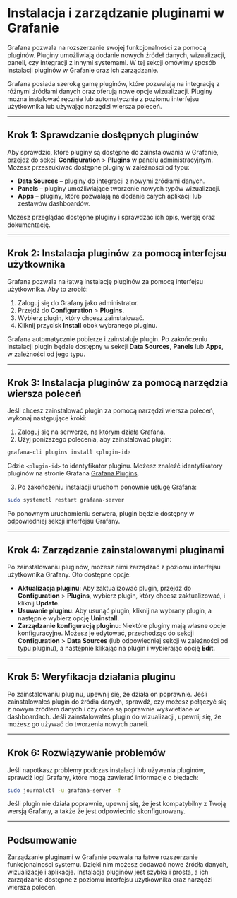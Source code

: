 # Instalacja i zarządzanie pluginami w Grafanie


Grafana pozwala na rozszerzanie swojej funkcjonalności za pomocą pluginów. Pluginy umożliwiają dodanie nowych źródeł danych, wizualizacji, paneli, czy integracji z innymi systemami. W tej sekcji omówimy sposób instalacji pluginów w Grafanie oraz ich zarządzanie.

Grafana posiada szeroką gamę pluginów, które pozwalają na integrację z różnymi źródłami danych oraz oferują nowe opcje wizualizacji. Pluginy można instalować ręcznie lub automatycznie z poziomu interfejsu użytkownika lub używając narzędzi wiersza poleceń.


---
## Krok 1: Sprawdzanie dostępnych pluginów

Aby sprawdzić, które pluginy są dostępne do zainstalowania w Grafanie, przejdź do sekcji **Configuration** > **Plugins** w panelu administracyjnym. Możesz przeszukiwać dostępne pluginy w zależności od typu:

- **Data Sources** – pluginy do integracji z nowymi źródłami danych.
- **Panels** – pluginy umożliwiające tworzenie nowych typów wizualizacji.
- **Apps** – pluginy, które pozwalają na dodanie całych aplikacji lub zestawów dashboardów.

  

Możesz przeglądać dostępne pluginy i sprawdzać ich opis, wersję oraz dokumentację.

---
## Krok 2: Instalacja pluginów za pomocą interfejsu użytkownika

Grafana pozwala na łatwą instalację pluginów za pomocą interfejsu użytkownika. Aby to zrobić:

1. Zaloguj się do Grafany jako administrator.
2. Przejdź do **Configuration** > **Plugins**.
3. Wybierz plugin, który chcesz zainstalować.
4. Kliknij przycisk **Install** obok wybranego pluginu.

Grafana automatycznie pobierze i zainstaluje plugin. Po zakończeniu instalacji plugin będzie dostępny w sekcji **Data Sources**, **Panels** lub **Apps**, w zależności od jego typu.

---
## Krok 3: Instalacja pluginów za pomocą narzędzia wiersza poleceń


Jeśli chcesz zainstalować plugin za pomocą narzędzi wiersza poleceń, wykonaj następujące kroki:

1. Zaloguj się na serwerze, na którym działa Grafana.
2. Użyj poniższego polecenia, aby zainstalować plugin:

  

```bash
grafana-cli plugins install <plugin-id>
```

  

Gdzie `<plugin-id>` to identyfikator pluginu. Możesz znaleźć identyfikatory pluginów na stronie Grafana [Grafana Plugins](https://grafana.com/grafana/plugins).

3. Po zakończeniu instalacji uruchom ponownie usługę Grafana:

```bash
sudo systemctl restart grafana-server
```


Po ponownym uruchomieniu serwera, plugin będzie dostępny w odpowiedniej sekcji interfejsu Grafany. 

---

## Krok 4: Zarządzanie zainstalowanymi pluginami

  

Po zainstalowaniu pluginów, możesz nimi zarządzać z poziomu interfejsu użytkownika Grafany. Oto dostępne opcje:

- **Aktualizacja pluginu**: Aby zaktualizować plugin, przejdź do **Configuration** > **Plugins**, wybierz plugin, który chcesz zaktualizować, i kliknij **Update**.
- **Usuwanie pluginu**: Aby usunąć plugin, kliknij na wybrany plugin, a następnie wybierz opcję **Uninstall**.
- **Zarządzanie konfiguracją pluginu**: Niektóre pluginy mają własne opcje konfiguracyjne. Możesz je edytować, przechodząc do sekcji **Configuration** > **Data Sources** (lub odpowiedniej sekcji w zależności od typu pluginu), a następnie klikając na plugin i wybierając opcję **Edit**.

---
## Krok 5: Weryfikacja działania pluginu

Po zainstalowaniu pluginu, upewnij się, że działa on poprawnie. Jeśli zainstalowałeś plugin do źródła danych, sprawdź, czy możesz połączyć się z nowym źródłem danych i czy dane są poprawnie wyświetlane w dashboardach. Jeśli zainstalowałeś plugin do wizualizacji, upewnij się, że możesz go używać do tworzenia nowych paneli.

---

## Krok 6: Rozwiązywanie problemów  

Jeśli napotkasz problemy podczas instalacji lub używania pluginów, sprawdź logi Grafany, które mogą zawierać informacje o błędach:

```bash
sudo journalctl -u grafana-server -f
```

Jeśli plugin nie działa poprawnie, upewnij się, że jest kompatybilny z Twoją wersją Grafany, a także że jest odpowiednio skonfigurowany.

---

## Podsumowanie

Zarządzanie pluginami w Grafanie pozwala na łatwe rozszerzanie funkcjonalności systemu. Dzięki nim możesz dodawać nowe źródła danych, wizualizacje i aplikacje. Instalacja pluginów jest szybka i prosta, a ich zarządzanie dostępne z poziomu interfejsu użytkownika oraz narzędzi wiersza poleceń.